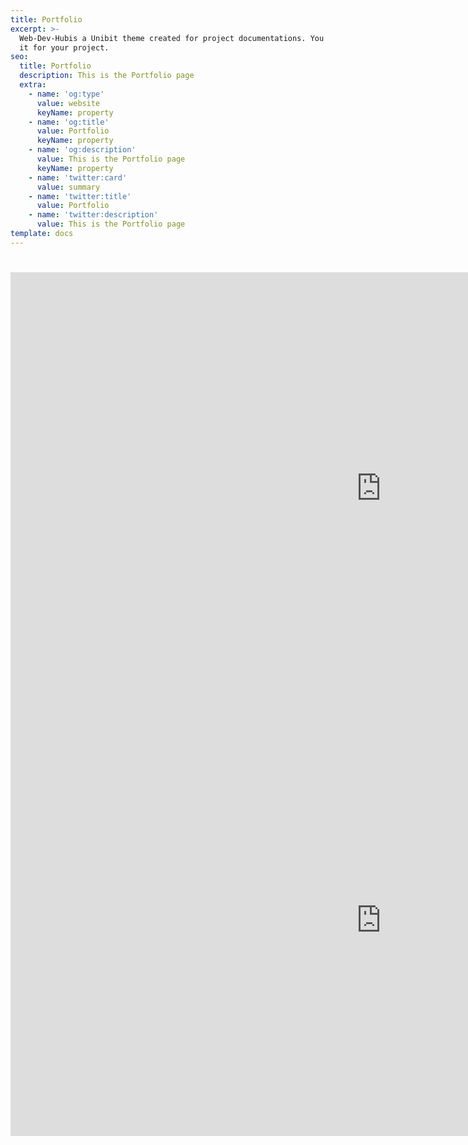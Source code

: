 ```yaml
---
title: Portfolio
excerpt: >-
  Web-Dev-Hubis a Unibit theme created for project documentations. You can use
  it for your project.
seo:
  title: Portfolio
  description: This is the Portfolio page
  extra:
    - name: 'og:type'
      value: website
      keyName: property
    - name: 'og:title'
      value: Portfolio
      keyName: property
    - name: 'og:description'
      value: This is the Portfolio page
      keyName: property
    - name: 'twitter:card'
      value: summary
    - name: 'twitter:title'
      value: Portfolio
    - name: 'twitter:description'
      value: This is the Portfolio page
template: docs
---
```

#

<iframe src="https://onedrive.live.com/embed?resid=D21009FDD967A241%21459307&amp;authkey=%21ABwIG4Hz-hsgPLU&amp;em=2&amp;wdAr=1.7777777777777777&amp;wdEaa=1" width="1186px" height="691px" frameborder="0">This is an embedded <a target="_blank" href="https://office.com">Microsoft Office</a> presentation, powered by <a target="_blank" href="https://office.com/webapps">Office</a>.</iframe>





<iframe src="https://bg-portfolio.netlify.app/" width="1186px" height="691px" frameborder="0"> \</iframe>

